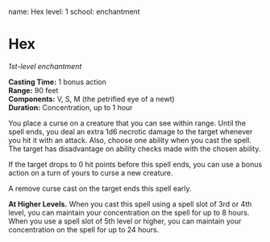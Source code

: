 name: Hex
level: 1
school: enchantment

# Hex 
_1st-level enchantment_    

**Casting Time:** 1 bonus action    
**Range:** 90 feet    
**Components:** V, S, M (the petrified eye of a newt)  
**Duration:** Concentration, up to 1 hour 

You place a curse on a creature that you can see within range. Until the spell ends, you deal an extra 1d6 necrotic damage to the target whenever you hit it with an attack. Also, choose one ability when you cast the spell. The target has disadvantage on ability checks made with the chosen ability.

If the target drops to 0 hit points before this spell ends, you can use a bonus action on a turn of yours to curse a new creature.

A remove curse cast on the target ends this spell early.

**At Higher Levels.** When you cast this spell using a spell slot of 3rd or 4th level, you can maintain your concentration on the spell for up to 8 hours. When you use a spell slot of 5th level or higher, you can maintain your concentration on the spell for up to 24 hours. 
